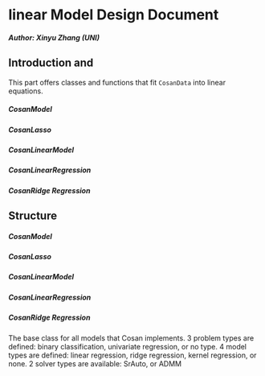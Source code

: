 # linear Model Design Document

##### Author: Xinyu Zhang (UNI)

## Introduction and 
This part offers classes and functions that fit `CosanData` into linear equations. 
##### CosanModel

##### CosanLasso

##### CosanLinearModel

##### CosanLinearRegression

##### CosanRidge Regression


## Structure
##### CosanModel

##### CosanLasso

##### CosanLinearModel

##### CosanLinearRegression

##### CosanRidge Regression

The base class for all models that Cosan implements. 
3 problem types are defined: binary classification, univariate regression, or no type.
4 model types are defined: linear regression, ridge regression, kernel regression, or none.
2 solver types are available: SrAuto, or ADMM

